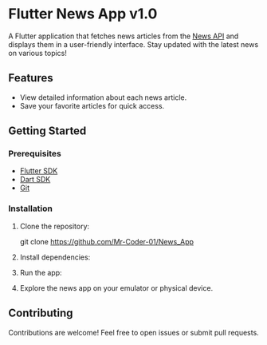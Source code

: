 # Flutter News App v1.0

A Flutter application that fetches news articles from the [News API](https://newsapi.org/) and displays them in a user-friendly interface. Stay updated with the latest news on various topics!

## Features

- View detailed information about each news article.
- Save your favorite articles for quick access.


## Getting Started

### Prerequisites

- [Flutter SDK](https://flutter.dev/docs/get-started/install)
- [Dart SDK](https://dart.dev/get-dart)
- [Git](https://git-scm.com/)

### Installation

1. Clone the repository:

  
   git clone https://github.com/Mr-Coder-01/News_App

2. Install dependencies:
3. Run the app:
4. Explore the news app on your emulator or physical device.

## Contributing
Contributions are welcome! Feel free to open issues or submit pull requests.

